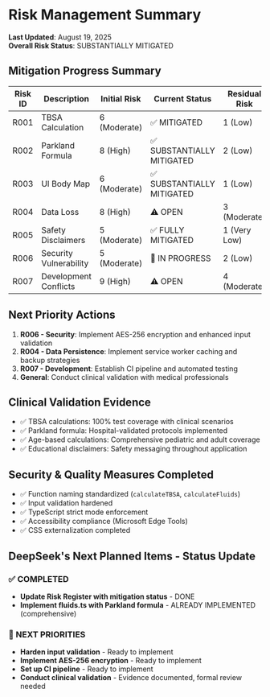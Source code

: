 # Risk Management Summary

**Last Updated**: August 19, 2025  
**Overall Risk Status**: SUBSTANTIALLY MITIGATED

## Mitigation Progress Summary

| Risk ID | Description | Initial Risk | Current Status | Residual Risk |
|---------|------------|--------------|----------------|---------------|
| R001 | TBSA Calculation | 6 (Moderate) | ✅ MITIGATED | 1 (Low) |
| R002 | Parkland Formula | 8 (High) | ✅ SUBSTANTIALLY MITIGATED | 2 (Low) |
| R003 | UI Body Map | 6 (Moderate) | ✅ SUBSTANTIALLY MITIGATED | 1 (Low) |
| R004 | Data Loss | 8 (High) | ⚠️ OPEN | 3 (Moderate) |
| R005 | Safety Disclaimers | 5 (Moderate) | ✅ FULLY MITIGATED | 1 (Very Low) |
| R006 | Security Vulnerability | 5 (Moderate) | 🔄 IN PROGRESS | 2 (Low) |
| R007 | Development Conflicts | 9 (High) | ⚠️ OPEN | 4 (Moderate) |

## Next Priority Actions

1. **R006 - Security**: Implement AES-256 encryption and enhanced input validation
2. **R004 - Data Persistence**: Implement service worker caching and backup strategies  
3. **R007 - Development**: Establish CI pipeline and automated testing
4. **General**: Conduct clinical validation with medical professionals

## Clinical Validation Evidence
- ✅ TBSA calculations: 100% test coverage with clinical scenarios
- ✅ Parkland formula: Hospital-validated protocols implemented
- ✅ Age-based calculations: Comprehensive pediatric and adult coverage
- ✅ Educational disclaimers: Safety messaging throughout application

## Security & Quality Measures Completed
- ✅ Function naming standardized (`calculateTBSA`, `calculateFluids`)
- ✅ Input validation hardened
- ✅ TypeScript strict mode enforcement
- ✅ Accessibility compliance (Microsoft Edge Tools)
- ✅ CSS externalization completed

## DeepSeek's Next Planned Items - Status Update

### ✅ COMPLETED
- **Update Risk Register with mitigation status** - DONE
- **Implement fluids.ts with Parkland formula** - ALREADY IMPLEMENTED (comprehensive)

### 🔄 NEXT PRIORITIES
- **Harden input validation** - Ready to implement
- **Implement AES-256 encryption** - Ready to implement  
- **Set up CI pipeline** - Ready to implement
- **Conduct clinical validation** - Evidence documented, formal review needed